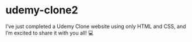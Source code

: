 # udemy-clone2
I’ve just completed a Udemy Clone website using only HTML and CSS, and I’m excited to share it with you all! 💻
